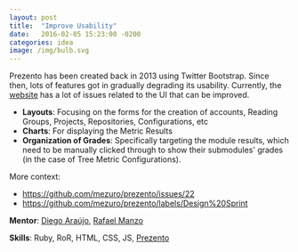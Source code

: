 ```yaml
---
layout: post
title:  "Improve Usability"
date:   2016-02-05 15:23:00 -0200
categories: idea
image: /img/bulb.svg
---
```

Prezento has been created back in 2013 using Twitter Bootstrap. Since then, lots of features got in gradually degrading its usability. Currently, the [website](http://mezuro.org/) has a lot of issues related to the UI that can be improved.

* **Layouts**: Focusing on the forms for the creation of accounts, Reading Groups, Projects, Repositories, Configurations, etc
* **Charts**: For displaying the Metric Results
* **Organization of Grades**: Specifically targeting the module results, which need to be manually clicked through to show their submodules' grades (in the case of Tree Metric Configurations).

More context:

* <https://github.com/mezuro/prezento/issues/22>
* <https://github.com/mezuro/prezento/labels/Design%20Sprint>

**Mentor**: [Diego Araújo](https://github.com/diegoamc/), [Rafael Manzo](https://github.com/rafamanzo/)

**Skills**: Ruby, RoR, HTML, CSS, JS, [Prezento](https://github.com/mezuro/prezento)
